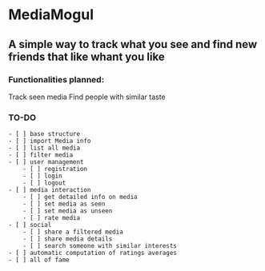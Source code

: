 # MediaMogul
## A simple way to track what you see and find new friends that like whant you like

### Functionalities planned:
Track seen media
Find people with similar taste

### TO-DO
    - [ ] base structure
    - [ ] import Media info
    - [ ] list all media
    - [ ] filter media 
    - [ ] user management
        - [ ] registration
        - [ ] login
        - [ ] logout
    - [ ] media interaction
        - [ ] get detailed info on media
        - [ ] set media as seen
        - [ ] set media as unseen
        - [ ] rate media
    - [ ] social
        - [ ] share a filtered media
        - [ ] share media details
        - [ ] search someone with similar interests
    - [ ] automatic computation of ratings averages
    - [ ] all of fame